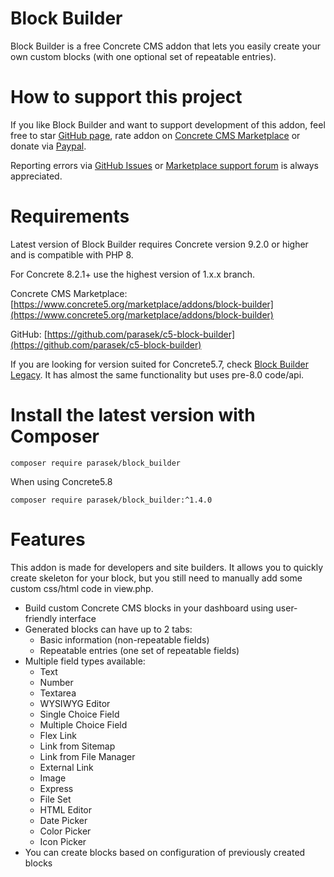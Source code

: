 # Block Builder

Block Builder is a free Concrete CMS addon that lets you easily create your own custom blocks (with one optional set of repeatable entries).

# How to support this project

If you like Block Builder and want to support development of this addon, feel free to star [GitHub page](https://github.com/parasek/concretecms-block-builder), rate addon on [Concrete CMS Marketplace](https://marketplace.concretecms.com/marketplace/addons/block-builder/reviews) or donate via [Paypal](https://www.paypal.com/paypalme/c5center).

Reporting errors via [GitHub Issues](https://github.com/parasek/concretecms-block-builder/issues) or [Marketplace support forum](https://marketplace.concretecms.com/marketplace/addons/block-builder/support/) is always appreciated.

# Requirements

Latest version of Block Builder requires Concrete version 9.2.0 or higher and is compatible with PHP 8.

For Concrete 8.2.1+ use the highest version of 1.x.x branch.

Concrete CMS Marketplace: [https://www.concrete5.org/marketplace/addons/block-builder](https://www.concrete5.org/marketplace/addons/block-builder)

GitHub: [https://github.com/parasek/c5-block-builder](https://github.com/parasek/c5-block-builder)

If you are looking for version suited for Concrete5.7, check [Block Builder Legacy](https://github.com/parasek/c5-block-builder-legacy).
It has almost the same functionality but uses pre-8.0 code/api.

# Install the latest version with Composer

`composer require parasek/block_builder`

When using Concrete5.8

`composer require parasek/block_builder:^1.4.0`

# Features

This addon is made for developers and site builders. It allows you to quickly create skeleton for your block, but you still need to manually add some custom css/html code in view.php.

- Build custom Concrete CMS blocks in your dashboard using user-friendly interface
- Generated blocks can have up to 2 tabs:
  - Basic information (non-repeatable fields)
  - Repeatable entries (one set of repeatable fields)
- Multiple field types available:
  - Text
  - Number
  - Textarea
  - WYSIWYG Editor
  - Single Choice Field
  - Multiple Choice Field
  - Flex Link
  - Link from Sitemap
  - Link from File Manager
  - External Link
  - Image
  - Express
  - File Set
  - HTML Editor
  - Date Picker
  - Color Picker
  - Icon Picker
- You can create blocks based on configuration of previously created blocks

